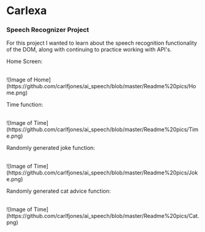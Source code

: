 <h1> Carlexa </h1>

<h3> Speech Recognizer Project </h3>

<p>For this project I wanted to learn about the speech recognition functionality of the DOM, along with continuing to practice working with API's.</p>

<p> Home Screen: </p><br>
![Image of Home](https://github.com/carlfjones/ai_speech/blob/master/Readme%20pics/Home.png)<br>
 
<p> Time function: </p><br>
![Image of Time](https://github.com/carlfjones/ai_speech/blob/master/Readme%20pics/Time.png)<br>

<p> Randomly generated joke function: </p><br>
![Image of Time](https://github.com/carlfjones/ai_speech/blob/master/Readme%20pics/Joke.png)<br>

<p> Randomly generated cat advice function: </p><br>
![Image of Time](https://github.com/carlfjones/ai_speech/blob/master/Readme%20pics/Cat.png)<br>
